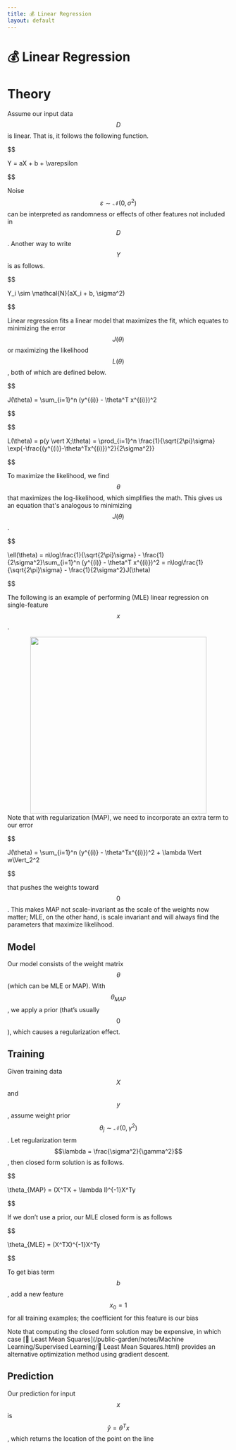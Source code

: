 ```yaml
---
title: 💰 Linear Regression
layout: default
---
```


# 💰 Linear Regression

# Theory
Assume our input data $$D$$ is linear. That is, it follows the following function.

$$

 Y = aX + b + \varepsilon 

$$

Noise $$\varepsilon \sim \mathcal{N}(0, \sigma^2)$$ can be interpreted as randomness or effects of other features not included in $$D$$. Another way to write $$Y$$ is as follows.

$$

 Y_i \sim \mathcal{N}(aX_i + b, \sigma^2) 

$$

Linear regression fits a linear model that maximizes the fit, which equates to minimizing the error $$J(\theta)$$ or maximizing the likelihood $$L(\theta)$$, both of which are defined below.

$$

 J(\theta) = \sum_{i=1}^n (y^{(i)} - \theta^T x^{(i)})^2 

$$

$$

 L(\theta) = p(y \vert X;\theta) = \prod_{i=1}^n \frac{1}{\sqrt{2\pi}\sigma} \exp\{-\frac{(y^{(i)}-\theta^Tx^{(i)})^2}{2\sigma^2}\} 

$$

To maximize the likelihood, we find $$\theta$$ that maximizes the log-likelihood, which simplifies the math. This gives us an equation that's analogous to minimizing $$J(\theta)$$.

$$

 \ell(\theta) = n\log\frac{1}{\sqrt{2\pi}\sigma} - \frac{1}{2\sigma^2}\sum_{i=1}^n (y^{(i)} - \theta^T x^{(i)})^2 = n\log\frac{1}{\sqrt{2\pi}\sigma} - \frac{1}{2\sigma^2}J(\theta) 

$$

The following is an example of performing (MLE) linear regression on single-feature $$x$$.
<div style="text-align:center">
<img src="{{ site.URL }}/TEST/notes/Attachments/notes/Attachments/20221229103224.png.png" width="400"/>
</div>
Note that with regularization (MAP), we need to incorporate an extra term to our error

$$

J(\theta) = \sum_{i=1}^n (y^{(i)} - \theta^Tx^{(i)})^2 + \lambda \Vert w\Vert_2^2

$$

 that pushes the weights toward $$0$$. This makes MAP not scale-invariant as the scale of the weights now matter; MLE, on the other hand, is scale invariant and will always find the parameters that maximize likelihood.

## Model
Our model consists of the weight matrix $$\theta$$ (which can be MLE or MAP). With $$\theta_{MAP}$$, we apply a prior (that’s usually $$0$$), which causes a regularization effect.

## Training
Given training data $$X$$ and $$y$$, assume weight prior $$\theta_j \sim \mathcal{N}(0, \gamma^2)$$. Let regularization term $$\lambda = \frac{\sigma^2}{\gamma^2}$$, then closed form solution is as follows.

$$

 \theta_{MAP} = (X^TX + \lambda I)^{-1}X^Ty 

$$

If we don’t use a prior, our MLE closed form is as follows

$$

 \theta_{MLE} = (X^TX)^{-1}X^Ty 

$$

To get bias term $$b$$, add a new feature $$x_0 = 1$$ for all training examples; the coefficient for this feature is our bias

Note that computing the closed form solution may be expensive, in which case [🗼 Least Mean Squares](/public-garden/notes/Machine Learning/Supervised Learning/🗼 Least Mean Squares.html) provides an alternative optimization method using gradient descent.

## Prediction
Our prediction for input $$x$$ is $$\hat{y} = \theta^T x$$, which returns the location of the point on the line
